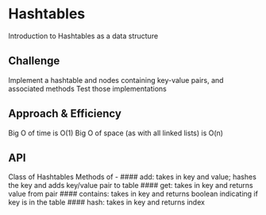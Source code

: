 # Hashtables
<!-- Short summary or background information -->
Introduction to Hashtables as a data structure

## Challenge
<!-- Description of the challenge -->
Implement a hashtable and nodes containing key-value pairs, and associated methods
Test those implementations

## Approach & Efficiency
<!-- What approach did you take? Why? What is the Big O space/time for this approach? -->
Big O of time is O(1)
Big O of space (as with all linked lists) is O(n)

## API
<!-- Description of each method publicly available in each of your hashtable -->
Class of Hashtables
Methods of -
    #### add: takes in key and value; hashes the key and adds key/value pair to table
    #### get: takes in key and returns value from pair
    #### contains: takes in key and returns boolean indicating if key is in the table
    #### hash: takes in key and returns index
